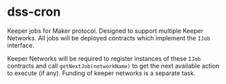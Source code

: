 # dss-cron

Keeper jobs for Maker protocol. Designed to support multiple Keeper Networks. All jobs will be deployed contracts which implement the `IJob` interface.

Keeper Networks will be required to register instances of these `IJob` contracts and call `getNextJob(networkName)` to get the next available action to execute (if any). Funding of keeper networks is a separate task.
